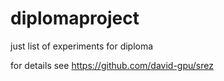 # diplomaproject
just list of experiments for diploma

for details see https://github.com/david-gpu/srez
